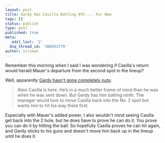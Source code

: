 ```yaml
---
layout: post
title: Gardy Has Casilla Batting 9th ... For Now
tags: []
status: publish
type: post
published: true
meta:
  _edit_last: '2'
  dsq_thread_id: '388551779'
author: sirsean
---
```

Remember this morning when I said I was wondering if Casilla's return would herald Mauer's departure from the second spot in the lineup?

Well, apparently <a href="http://blogs2.startribune.com/blogs/neal/2009/05/30/twins-rays-three-doors-down-pregame/">Gardy hasn't gone completely nuts</a>:
<blockquote>Alexi Casilla is here. He’s in a much better frame of mind than he was when he was sent down. But Gardy has him batting ninth. The manager would love to move Casilla back into the No. 2 spot but wants him to hit his way there first.</blockquote>
Especially with Mauer's added power, I also wouldn't mind seeing Casilla get back into the 2 hole, but he does have to prove he can do it. You prove you can do it by hitting the ball. So hopefully Casilla proves he can hit again, and Gardy sticks to his guns and doesn't move him back up in the lineup until he does it.
